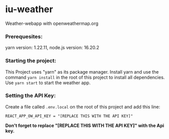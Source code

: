 # iu-weather
Weather-webapp with openweathermap.org

### Prerequesites:
yarn version: 1.22.11, node.js version: 16.20.2

### Starting the project:
This Project uses "yarn" as its package manager. Install yarn and use the command `yarn install` in the root of this project to install all dependencies.<br>
Use `yarn start` to start the weather app.

### Setting the API Key:
Create a file called `.env.local` on the root of this project and add this line:
```
REACT_APP_OW_API_KEY = "[REPLACE THIS WITH THE API KEY]"
```
**Don't forget to replace "[REPLACE THIS WITH THE API KEY]" with the Api key.**
